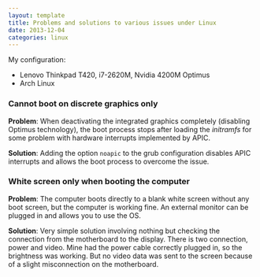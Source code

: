 ```yaml
---
layout: template
title: Problems and solutions to various issues under Linux
date: 2013-12-04
categories: linux
---
```


My configuration:


- Lenovo Thinkpad T420, i7-2620M, Nvidia 4200M Optimus
- Arch Linux


### Cannot boot on discrete graphics only

**Problem**: When deactivating the integrated graphics completely (disabling Optimus technology), the boot process stops after loading the _initramfs_ for some problem with hardware interrupts implemented by APIC.

**Solution**: Adding the option `noapic` to the grub configuration disables APIC interrupts and allows the boot process to overcome the issue.


### White screen only when booting the computer

**Problem**: The computer boots directly to a blank white screen without any boot screen, but the computer is working fine. An external monitor can be plugged in and allows you to use the OS.

**Solution**: Very simple solution involving nothing but checking the connection from the motherboard to the display. There is two connection, power and video. Mine had the power cable correctly plugged in, so the brightness was working. But no video data was sent to the screen because of a slight misconnection on the motherboard.
